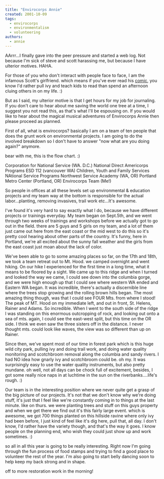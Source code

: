 ```yaml
---
title: "Envirocorps Annie"
created: 2001-10-09
tags:
  - envirocorps
  - environmentalism
  - volunteering
authors:
  - annie
---
```


AArrr...I finally gave into the peer pressure and started a web log. Not because I'm sick of steve and scott harassing me, but because I have ulterior motives. HAHA.

For those of you who don't interact with people face to face, I am the infamous Scott's girlfriend. which means if you've ever read his [comic](http://hammer.spaceninja.com/), you know I'd rather pull ivy and teach kids to read than spend an afternoon cluing others in on my life. :)

But as I said, my ulterior motive is that I get hours for my job for journaling. If you don't care to hear about me saving the world one tree at a time, I suggest you not read this, as that's what I'll be espousing on. If you would like to hear about the magical musical adventures of Envirocorps Annie then please proceed as planned.

First of all, what is envirocorps? basically I am on a team of ten people that does the grunt work on environmental projects. I am going to do the involved breakdown so I don't have to answer "now what are you doing again?" anymore.

bear with me, this is the flow chart. :)

Corporation for National Service (WA. D.C.) National Direct Americorps Programs ESD 112 (vancouver WA) Children, Youth and Family Services NAtional Service Programs Northwest Service Academy (WA, OR) Portland Metro Center (Portland, OR) Envirocorps Team (Me!)

So people in offices at all these levels set up environmental & education projects and my team way at the bottom is responsible for the actual labor...planting, removing invasives, trail work etc...It's awesome.

I've found it's very hard to say exactly what I do, because we have different projects or trainings everyday. My team began on Sept.5th, and we went through two weeks of trainings and workshops before we actually got to go out in the field. there are 5 guys and 5 girls on my team, and a lot of them just came out here from the east coast or the mid west to do this so it's pretty cool hearing about other parts of the country. It's funny, here in Portland, we're all excited about the sunny fall weather and the girls from the east coast just moan about the lack of color.

We've been able to go to some amazing places so far, on the 17th and 18th, we took a team retreat out to Mt. Hood. we camped overnight and went hiking. On our hike I experienced for the first time in a long time, what it means to be floored by a sight. We came up to this ridge and when I turned and looked the way we came, I could see down into the columbia gorge, and we were high enough up that I could see where western WA ended and Eastern WA began. It was incredible, there's actually a discernible line where the trees stop growing and the rolling brown hills began. The most amazing thing though, was that I could see FOUR Mts. from where I stood! The peak of MT. Hood on my immediate left, and out in front, St. Helens, Rainer and Adams. So incredible. When I went to the south side of the ridge I was standing on this enormous outcropping of rock, and looking out onto a sea of mts. again, I could see the east-west split, but this time on the OR side. I think we even saw the three sisters off in the distance. I never thought mts. could look like waves, the view was so different than up on Rainer.

Since then, we've spent most of our time in forest park which is this huge wild city park, pulling ivy and doing trail work, and doing water quality monitoring and scotchbroom removal along the columbia and sandy rivers. I had NO idea how gnarly ivy and scotchbroom could be. oh my. It was surprisingly easy to use the water quality instruments, but also pretty mundane. oh well, not all days can be chock full of excitement, besides, I got some really nice naps in at luchtime in the sun on the riverbanks....life's rough. :)

Our team is in the interesting position where we never quite get a grasp of the big picture of our projects. It's not that we don't know why we're doing stuff, it's just that I feel like we're constantly coming in to things at the last minute. like on thurs. we were planting trees and stuff on this guys property and when we get there we find out it's this fairly large event. which is awesome, we got 700 things planted on this hillside ravine where only ivy had been before, I just kind of feel like it's dig here, pull that, all day. I don't know, I'd rather have the variety though, and that's the way it goes. I know people on the planning end, who wish they could just show up and work sometimes. :)

so all in all this year is going to be really interesting. Right now I'm going through the fun process of food stamps and trying to find a good place to volunteer the rest of the year. I'm also going to start belly dancing soon to help keep my back strong and in shape.

off to more restoration work in the morning!
